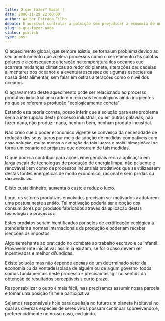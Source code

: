 ```yaml
---
title: O que fazer? Nada!!!
date: 2006-11-29 22:00:00
author: Walter Estrada Filho
debate: É possível controlar a poluição sem prejudicar a economia de um país?
slug: o-que-fazer-nada
status: publish 
type: post
---
```


O aquecimento global, que sempre existiu, se torna um problema devido ao seu acentuamento que acelera processos como o derretimento das calotas polares e a consequente alteração na temperatura dos oceanos que acarreta mudanças climáticas ao redor do planeta, alterações das cadeias alimentares dos oceanos e a eventual escassez de algumas espécies da nossa dieta alimentar, sem falar em outras alterações como o nivel dos oceanos.  

O agravamento deste aquecimento pode ser relacionado ao processo produtivo industrial ancorado em recursos tecnológicos ainda incipientes no que se referem a produção "ecologicamente correta".  

Estando esta teoria correta, posso inferir que a solução para este problema seria a interrupção deste processo industrial, ou em outras palavras, não fazer nada, não produzir nada, nenhum bem, nenhum produto industrial.  

Não creio que o poder econômico vigente se convença da necessidade de redução dos seus lucros por meio da adoção de medidas compatíveis com essa solução, muito menos a extinção de tais lucros e mais inimaginável se torna um cenário de prejuízos que decorram de tais medidas.  

O que poderia contribuir para ações emergenciais seria a aplicação em larga escala de tecnologias de produção de energia limpa, não poluente e renovável bem como de processos industriais produtivos que se utilizassem destas fontes energéticas de modo econômico, racional e sem perdas ou desperdícios.  

E isto custa dinheiro, aumenta o custo e reduz o lucro.  

Logo, os setores produtivos envolvidos precisam ser motivados a adotarem uma postura neste sentido. Tal motivação poderia ser a opção dos consumidores por produtos fabricados através da aplicação destas tecnologias e processos.  

Estes produtos seriam identificados por selos de certificação ecológica a atenderiam a normas internacionais de produção e poderiam receber isenções de impostos.  

Algo semelhante ao praticado no combate ao trabalho escravo e ou infantil. Provavelmente iniciativas assim já existam, se for o caso devem ser incentivadas e melhor difundidas.  

Existe solução mas não depende apenas de um determinado setor da economia ou da vontade isolada de alguém ou de algum governo, todos somos fundamentais neste processo e precisamos agir no sentido da obtenção de resultados perceptíveis a curto prazo.  

Responsabilizar o outro é mais fácil, mas precisamos assumir nossa parcela e tomar uma posição firme e participativa.  

Sejamos responsáveis hoje para que haja no futuro um planeta habitável no qual as diversas espécies de seres vivos possam continuar sobrevivendo e, preferencialmente no nosso caso, evoluindo.
